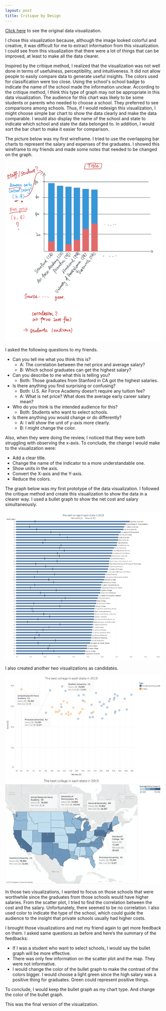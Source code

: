 ```yaml
---
layout: post
title: Critique by Design
---
```

[Click here](https://howmuch.net/articles/best-college-on-each-state-2019) to see the original data visualization.

I chose this visualization because, although the image looked colorful and creative, it was difficult for me to extract information from this visualization. I could see from this visualization that there were a lot of things that can be improved, at least to make all the data clearer. 

Inspired by the critique method, I realized that the visualization was not well done in terms of usefulness, perceptibility, and intuitiveness. It did not allow people to easily compare data to generate useful insights. The colors used for classification were too close. Using the school's school badge to indicate the name of the school made the information unclear. According to the critique method, I think this type of graph may not be appropriate in this data visualization. The audience for this chart was likely to be some students or parents who needed to choose a school. They preferred to see comparisons among schools. Thus, if I would redesign this visualization, I might choose simple bar chart to show the data clearly and make the data comparable. I would also display the name of the school and state to indicate which school and state the data belonged to. In addition, I would sort the bar chart to make it easier for comparison. 

The picture below was my first wireframe. I tried to use the overlapping bar charts to represent the salary and expenses of the graduates. I showed this wireframe to my friends and made some notes that needed to be changed on the graph.

![wireframe](wireframe.png)

I asked the following questions to my friends.
-	Can you tell me what you think this is?
    - A: The correlation between the net price and average salary?
    - B: Which school graduates can get the highest salary?
-	Can you describe to me what this is telling you?
    - Both: Those graduates from Stanford in CA got the highest salaries.
-	Is there anything you find surprising or confusing?
    - Both: U.S. Air Force Academy doesn’t require any tuition fee?
    - A: What is net price? What does the average early career salary mean?
-	Who do you think is the intended audience for this?
    - Both: Students who want to select schools.
-	Is there anything you would change or do differently?
    - A: I will show the unit of y-axis more clearly.
    - B: I might change the color.

Also, when they were doing the review, I noticed that they were both struggling with observing the x-axis. To conclude, the change I would make to the visualization were:
-	Add a clear title.
-	Change the name of the indicator to a more understandable one.
-	Show units in the axis.
-	Convert the X-axis and the Y-axis.
-	Reduce the colors.

The graph below was my first prototype of the data visualization. I followed the critique method and create this visualization to show the data in a clearer way. I used a bullet graph to show the net cost and salary simultaneously.

![prototype1](prototype1.png)

I also created another two visualizations as candidates.

![prototype2](prototype2.png)
![prototype3](prototype3.png)

In those two visualizations, I wanted to focus on those schools that were worthwhile since the graduates from those schools would have higher salaries. From the scatter plot, I tried to find the correlation between the cost and the salary. Unfortunately, there seemed to be no correlation. I also used color to indicate the type of the school, which could guide the audience to the insight that private schools usually had higher costs. 

I brought those visualizations and met my friend again to get more feedback on them. I asked same questions as before and here’s the summary of the feedbacks:
-	If I was a student who want to select schools, I would say the bullet graph will be more effective.
-	There was only few information on the scatter plot and the map. They were not informative.
-	I would change the color of the bullet graph to make the contrast of the colors bigger. I would choose a light green since the high salary was a positive thing for graduates. Green could represent positive things.

To conclude, I would keep the bullet graph as my chart type. And change the color of the bullet graph.

This was the final version of the visualization.

<script type='text/javascript' src='https://prod-useast-a.online.tableau.com/javascripts/api/viz_v1.js'></script><div class='tableauPlaceholder' style='width: 929px; height: 1290px;'><object class='tableauViz' width='929' height='1290' style='display:none;'><param name='host_url' value='https%3A%2F%2Fprod-useast-a.online.tableau.com%2F' /> <param name='embed_code_version' value='3' /> <param name='site_root' value='&#47;t&#47;menyw' /><param name='name' value='TSWD_AS3&#47;Dashboard1' /><param name='tabs' value='no' /><param name='toolbar' value='yes' /><param name='showAppBanner' value='false' /></object></div>

Source: https://www.forbes.com/top-colleges/#5ddc85211987

The bullet graph showed the graduates’ salary and the net cost of the best college in each state. From the chart, we could see that the graduates from Stanford University in CA got the highest salary in US in 2019. Also, the cost of Stanford University was relatively acceptable compared to others. We could conclude that Stanford University would be a wise choice. Although the graduates from Duke University got a high average early career salary, the cost of studying at this school cannot be underestimated. When choosing a school, people should not only pay attention to the average early career salary, but also the cost of attending the school. Many people thought that the higher the salary of graduates, the higher the cost. However, through this visualization, we cannot make such a conclusion. For example, U.S. Air Force Academy, which ranks second in salary, allowed graduates to get high pay without spending any money.

The reason why I used bullet graph was that bullet graph seemed to be a simple chart that everyone was familiar with. It would be much easier for students and parents to get information from the visualization. Because it was much like a bar chart, it was easy to understand, but it had more information than a bar chart. In general, the bullet graph was a simple and informative chart. In addition, bullet graph could enable the audience to compare among the schools using both the costs and salaries.

My visualization was completely different from the original one. Since I knew that the audience of this chart would be those students and parents who were selecting schools, I attempted to give them more useful information on this chart. In the original chart, audience could hardly make the comparison among schools. In my chart, they could not only see the comparison, but also see the ratio between net cost and salary, which could help those audiences who care about school expenses to choose the school more wisely. More importantly, this was a dynamic data visualization. If the audience was interested in a particular state, they could rank the state names to find the information they wanted more quickly. They could also hover their mouse over a bar for more detailed information.



